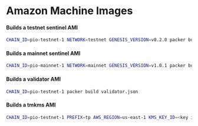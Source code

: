 # Amazon Machine Images

#### Builds a testnet sentinel AMI

```bash
CHAIN_ID=pio-testnet-1 NETWORK=testnet GENESIS_VERSION=v0.2.0 packer build sentinel.json
```

#### Builds a mainnet sentinel AMI

```bash
CHAIN_ID=pio-mainnet-1 NETWORK=mainnet GENESIS_VERSION=v1.0.1 packer build sentinel.json
```

#### Builds a validator AMI

```bash
CHAIN_ID=pio-testnet-1 packer build validator.json
```

#### Builds a tmkms AMI

```bash
CHAIN_ID=pio-testnet-1 PREFIX=tp AWS_REGION=us-east-1 KMS_KEY_ID=<key id> packer build packer.json
```
